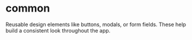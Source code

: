 # common
Reusable design elements like buttons, modals, or form fields. These help build a consistent look throughout the app.
